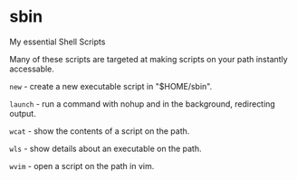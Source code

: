 # sbin

My essential Shell Scripts

Many of these scripts are targeted at making scripts on your path instantly accessable.

`new` - create a new executable script in "$HOME/sbin".

`launch` - run a command with nohup and in the background, redirecting output.

`wcat` - show the contents of a script on the path.

`wls` - show details about an executable on the path.

`wvim` - open a script on the path in vim.
